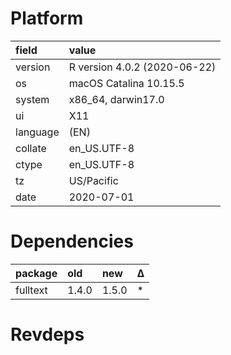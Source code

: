 # Platform

|field    |value                        |
|:--------|:----------------------------|
|version  |R version 4.0.2 (2020-06-22) |
|os       |macOS Catalina 10.15.5       |
|system   |x86_64, darwin17.0           |
|ui       |X11                          |
|language |(EN)                         |
|collate  |en_US.UTF-8                  |
|ctype    |en_US.UTF-8                  |
|tz       |US/Pacific                   |
|date     |2020-07-01                   |

# Dependencies

|package  |old   |new   |Δ  |
|:--------|:-----|:-----|:--|
|fulltext |1.4.0 |1.5.0 |*  |

# Revdeps


